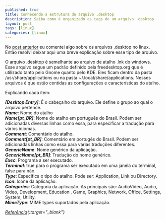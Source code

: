 ```yaml
---
published: true
title: Conhecendo a estrutura do arquivo .desktop
description: Saiba como é organizado as tags de um arquivo .desktop
layout: post
tags: [linux]
categories: [linux]
---
```

No [post anterior](/linux/2012/09/05/adicionando-aplicativos-ao-linux.html "Adicionando aplicativos ao Linux") eu comentei algo sobre os arquivos .desktop no linux. Então resolvi deixar aqui uma breve explicação sobre esse tipo de arquivo.

O arquivo .desktop é semelhante ao arquivo de atalho .lnk do windows. Esse arquivo segue um padrão definido pela freedesktop.org que é utilizado tanto pelo Gnome quanto pelo KDE. Eles ficam dentro da pasta /usr/share/applications ou na pasta ~/.local/share/applications. Nesses arquivos é que estão contidas as configurações e características do atalho.

Explicando cada item:

__*[Desktop Entry]*__: É o cabeçalho do arquivo. Ele define o grupo ao qual o arquivo pertence.  
__*Name*__: Nome do atalho  
__*Name[pt_BR]*__: Nome do atalho em português do Brasil. Podem ser adicionadas diversas linhas como essa, para especificar a tradução para vários idiomas.  
__*Comment*__: Comentário do atalho.  
__*Comment[pt_BR]*__: Comentário em portugês do Brasil. Podem ser adicionadas linhas como essa para várias traduções diferentes.  
__*GenericName*__: Nome genérico da aplicação.  
__*GenericName[pt_BR]*__: Tradução do nome genérico.  
__*Exec*__: Programa a ser executado.  
__*Terminal*__: true para o programa ser executado em uma janela do terminal, false para não.  
__*Type*__: Especifica o tipo do atalho. Pode ser: Application, Link ou Directory.  
__*Icon*__: Icone da aplicação.  
__*Categories*__: Categoria da aplicação. As principais são: AudioVideo, Audio, Video, Development, Education , Game, Graphics, Network, Office, Settings, System, Utility.  
__*MimeType*__: MIME types suportados pela aplicação.

*[Referência](http://www2.joinville.udesc.br/~colmeia/blog/?p=68){:target="_blank"}*
